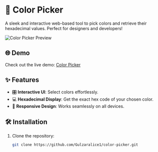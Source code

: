 # 🎨 Color Picker

A sleek and interactive web-based tool to pick colors and retrieve their hexadecimal values. Perfect for designers and developers!

![Color Picker Preview](https://gulzaralice1.github.io/color-picker/assets/screenshot.png) <!-- Replace with the actual path to the screenshot -->

## 🌐 Demo

Check out the live demo: [Color Picker](https://gulzaralice1.github.io/color-picker/)

## ✨ Features

- 🎛️ **Interactive UI**: Select colors effortlessly.
- 💻 **Hexadecimal Display**: Get the exact hex code of your chosen color.
- 📱 **Responsive Design**: Works seamlessly on all devices.

## 🛠️ Installation

1. Clone the repository:

   ```bash
   git clone https://github.com/Gulzaralice1/color-picker.git
